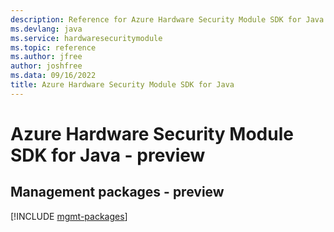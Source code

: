 ```yaml
---
description: Reference for Azure Hardware Security Module SDK for Java
ms.devlang: java
ms.service: hardwaresecuritymodule
ms.topic: reference
ms.author: jfree
author: joshfree
ms.data: 09/16/2022
title: Azure Hardware Security Module SDK for Java
---
```

# Azure Hardware Security Module SDK for Java - preview

## Management packages - preview
[!INCLUDE [mgmt-packages](hardware-security-module-mgmt-index.md)]